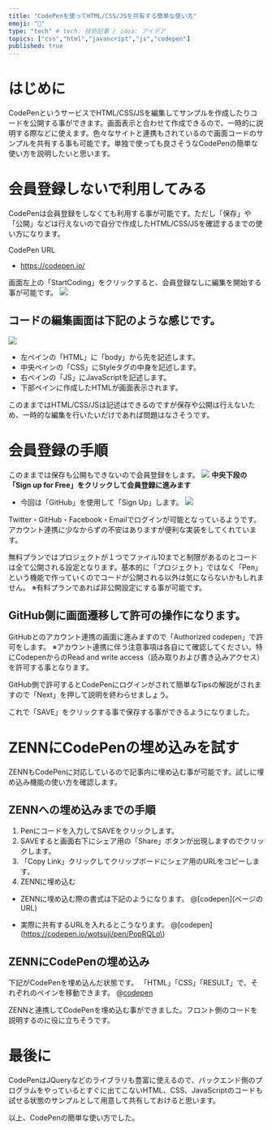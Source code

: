 ```yaml
---
title: "CodePenを使ってHTML/CSS/JSを共有する簡単な使い方"
emoji: "🦉"
type: "tech" # tech: 技術記事 / idea: アイデア
topics: ["css","html","javascript","js","codepen"]
published: true
---
```

# はじめに
CodePenというサービスでHTML/CSS/JSを編集してサンプルを作成したりコードを公開する事ができます。画面表示と合わせて作成できるので、一時的に説明する際などに使えます。色々なサイトと連携もされているので画面コードのサンプルを共有する事も可能です。単独で使っても良さそうなCodePenの簡単な使い方を説明したいと思います。

# 会員登録しないで利用してみる
CodePenは会員登録をしなくても利用する事が可能です。ただし「保存」や「公開」などは行えないので自分で作成したHTML/CSS/JSを確認するまでの使い方になります。

CodePen URL
- https://codepen.io/

画面左上の「StartCoding」をクリックすると、会員登録なしに編集を開始する事が可能です。
![](https://storage.googleapis.com/zenn-user-upload/497b10561515d50cce997741.png)

## コードの編集画面は下記のような感じです。
![](https://storage.googleapis.com/zenn-user-upload/87698a3545dba8b56a9cc524.png)
- 左ペインの「HTML」に「body」から先を記述します。
- 中央ペインの「CSS」にStyleタグの中身を記述します。
- 右ペインの「JS」にJavaScriptを記述します。
- 下部ペインに作成したHTMLが画面表示されます。

このままではHTML/CSS/JSは記述はできるのですが保存や公開は行えないため、一時的な編集を行いたいだけであれば問題はなさそうです。

# 会員登録の手順
このままでは保存も公開もできないので会員登録をします。
![](https://storage.googleapis.com/zenn-user-upload/497b10561515d50cce997741.png)
**中央下段の「Sign up for Free」をクリックして会員登録に進みます**

- 今回は「GitHub」を使用して「Sign Up」します。
![](https://storage.googleapis.com/zenn-user-upload/78495957afae482513153fcd.png)

Twitter・GitHub・Facebook・Emailでログインが可能となっているようです。
アカウント連携に少なからずの不安はありますが便利な実装をしてくれています。

無料プランではプロジェクトが１つでファイル10までと制限があるのとコードは全て公開される設定となります。基本的に「プロジェクト」ではなく「Pen」という機能で作っていくのでコードが公開される以外は気にならないかもしれません。
※有料プランであれば非公開設定にする事が可能です。

## GitHub側に画面遷移して許可の操作になります。
GitHubとのアカウント連携の画面に進みますので「Authorized codepen」で許可をします。
※アカウント連携に伴う注意事項は各自にて確認してください。特にCodepenからのRead and write access（読み取りおよび書き込みアクセス）を許可する事となります。

GitHub側で許可するとCodePenにログインがされて簡単なTipsの解説がされますので「Next」を押して説明を終わらせましょう。

これで「SAVE」をクリックする事で保存する事ができるようになりました。
# ZENNにCodePenの埋め込みを試す
ZENNもCodePenに対応しているので記事内に埋め込む事が可能です。試しに埋め込み機能の使い方を確認します。

## ZENNへの埋め込みまでの手順
1. Penにコードを入力してSAVEをクリックします。
2. SAVEすると画面右下にシェア用の「Share」ボタンが出現しますのでクリックします。
3. 「Copy Link」クリックしてクリップボードにシェア用のURLをコピーします。
4. ZENNに埋め込む
- ZENNに埋め込む際の書式は下記のようになります。
\@\[codepen\]\(ページのURL\)

- 実際に共有するURLを入れるとこうなります。
\@\[codepen\]\(https://codepen.io/wotsuji/pen/PopRQLo\)

## ZENNにCodePenの埋め込み
下記がCodePenを埋め込んだ状態です。
「HTML」「CSS」「RESULT」で、それぞれのペインを移動できます。
@[codepen](https://codepen.io/wotsuji/pen/PopRQLo)

ZENNと連携してCodePenを埋め込む事ができました。フロント側のコードを説明するのに役に立ちそうです。

# 最後に
CodePenはJQueryなどのライブラリも豊富に使えるので、バックエンド側のプログラムをやっているとすぐに出てこないHTML、CSS、JavaScriptのコードも試せる状態のサンプルとして用意して共有しておけると思います。

以上、CodePenの簡単な使い方でした。

